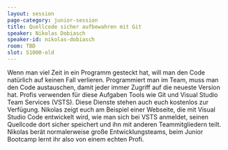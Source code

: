 ```yaml
---
layout: session
page-category: junior-session
title: Quellcode sicher aufbewahren mit Git
speaker: Nikolas Dobiasch
speaker-id: nikolas-dobiasch
room: TBD
slot: S1000-old
---
```


Wenn man viel Zeit in ein Programm gesteckt hat, will man den Code natürlich auf keinen Fall verlieren. Programmiert man im Team, muss man den Code austauschen, damit jeder immer Zugriff auf die neueste Version hat. Profis verwenden für diese Aufgaben Tools wie Git und Visual Studio Team Services (VSTS). Diese Dienste stehen auch euch kostenlos zur Verfügung. Nikolas zeigt euch am Beispiel einer Webseite, die mit Visual Studio Code entwickelt wird, wie man sich bei VSTS anmeldet, seinen Quellcode dort sicher speichert und ihn mit anderen Teammitgliedern teilt. Nikolas berät normalerweise große Entwicklungsteams, beim Junior Bootcamp lernt ihr also von einem echten Profi.